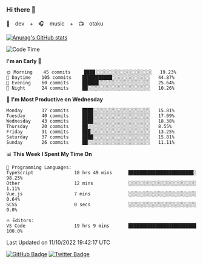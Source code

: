 ### Hi there 👋

🚀　dev　+　🎧　music　+　📺　otaku


[![Anurag's GitHub stats](https://github-readme-stats.vercel.app/api?username=koheitasaka&count_private=true&show_icons=true&theme=monokai)](https://github.com/koheitasaka/github-readme-stats)

<!--START_SECTION:waka-->
![Code Time](http://img.shields.io/badge/Code%20Time-1%2C116%20hrs%2034%20mins-blue)

**I'm an Early 🐤** 

```text
🌞 Morning    45 commits     ████░░░░░░░░░░░░░░░░░░░░░   19.23% 
🌆 Daytime    105 commits    ███████████░░░░░░░░░░░░░░   44.87% 
🌃 Evening    60 commits     ██████░░░░░░░░░░░░░░░░░░░   25.64% 
🌙 Night      24 commits     ██░░░░░░░░░░░░░░░░░░░░░░░   10.26%

```
📅 **I'm Most Productive on Wednesday** 

```text
Monday       37 commits     ████░░░░░░░░░░░░░░░░░░░░░   15.81% 
Tuesday      40 commits     ████░░░░░░░░░░░░░░░░░░░░░   17.09% 
Wednesday    43 commits     ████░░░░░░░░░░░░░░░░░░░░░   18.38% 
Thursday     20 commits     ██░░░░░░░░░░░░░░░░░░░░░░░   8.55% 
Friday       31 commits     ███░░░░░░░░░░░░░░░░░░░░░░   13.25% 
Saturday     37 commits     ████░░░░░░░░░░░░░░░░░░░░░   15.81% 
Sunday       26 commits     ██░░░░░░░░░░░░░░░░░░░░░░░   11.11%

```


📊 **This Week I Spent My Time On** 

```text
💬 Programming Languages: 
TypeScript               18 hrs 49 mins      ████████████████████████░   98.25% 
Other                    12 mins             ░░░░░░░░░░░░░░░░░░░░░░░░░   1.11% 
Vue.js                   7 mins              ░░░░░░░░░░░░░░░░░░░░░░░░░   0.64% 
SCSS                     0 secs              ░░░░░░░░░░░░░░░░░░░░░░░░░   0.0%

🔥 Editors: 
VS Code                  19 hrs 9 mins       █████████████████████████   100.0%

```


 Last Updated on 11/10/2022 19:42:17 UTC
<!--END_SECTION:waka-->

[![GitHub Badge](https://img.shields.io/badge/GitHub-100000?style=for-the-badge&logo=github&logoColor=white)](https://github.com/koheitasaka)
[![Twitter Badge](https://img.shields.io/badge/Twitter-1DA1F2?style=for-the-badge&logo=twitter&logoColor=white)](https://twitter.com/sleep_asleep_)
